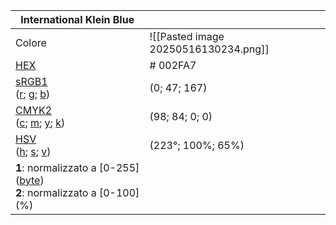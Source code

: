 
| International Klein Blue                                                                                                                                                                                                                                                                                                                                                                 |                                      |
| ---------------------------------------------------------------------------------------------------------------------------------------------------------------------------------------------------------------------------------------------------------------------------------------------------------------------------------------------------------------------------------------- | ------------------------------------ |
| Colore                                                                                                                                                                                                                                                                                                                                                                                   | ![[Pasted image 20250516130234.png]] |
| [HEX](https://it.wikipedia.org/wiki/Sistema_numerico_esadecimale "Sistema numerico esadecimale")                                                                                                                                                                                                                                                                                         | # 002FA7                              |
| [sRGB](https://it.wikipedia.org/wiki/Spazio_colore_sRGB "Spazio colore sRGB")[1](#sinottico-RGB)  <br>([r](https://it.wikipedia.org/wiki/Rosso "Rosso"); [g](https://it.wikipedia.org/wiki/Verde "Verde"); [b](https://it.wikipedia.org/wiki/Blu "Blu"))                                                                                                                                 | (0; 47; 167)                         |
| [CMYK](https://it.wikipedia.org/wiki/CMYK "CMYK")[2](#sinottico-CMYK)  <br>([c](https://it.wikipedia.org/wiki/Ciano "Ciano"); [m](https://it.wikipedia.org/wiki/Magenta_\(colore\) "Magenta (colore)"); [y](https://it.wikipedia.org/wiki/Giallo "Giallo"); [k](https://it.wikipedia.org/wiki/Nero "Nero"))                                                                              | (98; 84; 0; 0)                       |
| [HSV](https://it.wikipedia.org/wiki/Hue_Saturation_Brightness "Hue Saturation Brightness")  <br>([h](https://it.wikipedia.org/wiki/Tonalit%C3%A0_\(colorimetria\) "Tonalità (colorimetria)"); [s](https://it.wikipedia.org/wiki/Saturazione_\(colorimetria\) "Saturazione (colorimetria)"); [v](https://it.wikipedia.org/wiki/Luminosit%C3%A0_\(percezione\) "Luminosità (percezione)")) | (223°; 100%; 65%)                    |
| **1**: normalizzato a [0-255] ([byte](https://it.wikipedia.org/wiki/Byte "Byte"))  <br>**2**: normalizzato a [0-100] (%)                                                                                                                                                                                                                                                                 |                                      |
